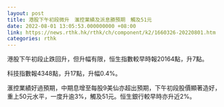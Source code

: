 ```yaml
---
layout: post
title: 港股下午初段微升　滙控業績及派息勝預期　觸及51元
date: 2022-08-01 13:05:53.000000000 +08:00
link: https://news.rthk.hk/rthk/ch/component/k2/1660326-20220801.htm
categories: rthk
---
```


港股下午初段止跌回升，但升幅有限，恒生指數較早時報20164點，升7點。

科技指數報4348點，升17點，升幅0.4%。

滙控業績好過預期，中期息增至每股9美仙亦超出預期，下午初段股價顯著造好，重上50元水平，一度升逾3%，觸及51元。恒生銀行較早時亦升近2%。
